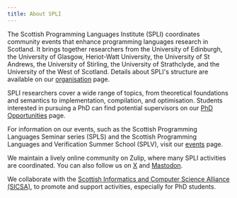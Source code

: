 ```yaml
---
title: About SPLI
---
```


The Scottish Programming Languages Institute (SPLI) coordinates community events that enhance programming languages research in Scotland. It brings together researchers from the University of Edinburgh, the University of Glasgow, Heriot-Watt University, the University of St Andrews, the University of Stirling, the University of Strathclyde, and the University of the West of Scotland. Details about SPLI's structure are available on our [organisation](/organisation.html) page.

SPLI researchers cover a wide range of topics, from theoretical foundations and semantics to implementation, compilation, and optimisation. Students interested in pursuing a PhD can find potential supervisors on our [PhD Opportunities](/supervisors.html) page.

For information on our events, such as the Scottish Programming Languages Seminar series (SPLS) and the Scottish Programming Languages and Verification Summer School (SPLV), visit our [events](/events.html) page.

We maintain a lively online community on Zulip, where many SPLI activities are coordinated. You can also follow us on [X](https://twitter.com/scottish_pli) and [Mastodon](https://mastodon.scot/@spli).

We collaborate with the [Scottish Informatics and Computer Science Alliance (SICSA)](https://www.sicsa.ac.uk), to promote and support activities, especially for PhD students.
